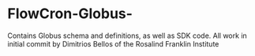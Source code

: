 # FlowCron-Globus-
Contains Globus schema and definitions, as well as SDK code. All work in initial commit by Dimitrios Bellos of the Rosalind Franklin Institute
